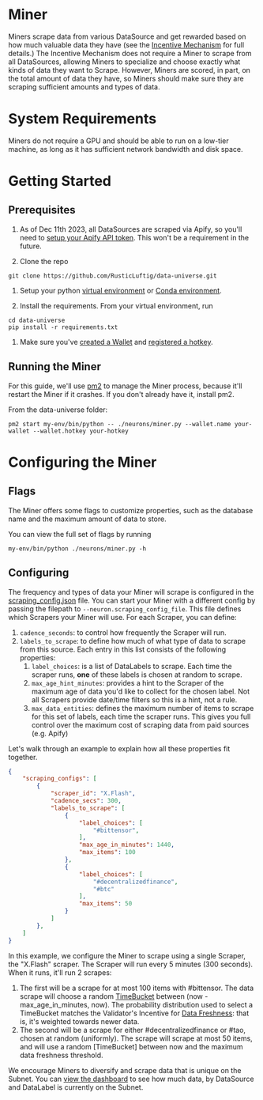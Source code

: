 # Miner

Miners scrape data from various DataSource and get rewarded based on how much valuable data they have (see the [Incentive Mechanism](../README.md#incentive-mechanism) for full details.) The Incentive Mechanism does not require a Miner to scrape from all DataSources, allowing Miners to specialize and choose exactly what kinds of data they want to Scrape. However, Miners are scored, in part, on the total amount of data they have, so Miners should make sure they are scraping sufficient amounts and types of data.

# System Requirements

Miners do not require a GPU and should be able to run on a low-tier machine, as long as it has sufficient network bandwidth and disk space.

# Getting Started

## Prerequisites
1. As of Dec 11th 2023, all DataSources are scraped via Apify, so you'll need to [setup your Apify API token](apify.md). This won't be a requirement in the future.

1. Clone the repo

```shell
git clone https://github.com/RusticLuftig/data-universe.git
```

1. Setup your python [virtual environment](https://docs.python.org/3/library/venv.html) or [Conda environment](https://conda.io/projects/conda/en/latest/user-guide/tasks/manage-environments.html#creating-an-environment-with-commands).

1. Install the requirements. From your virtual environment, run
```shell
cd data-universe
pip install -r requirements.txt
```

1. Make sure you've [created a Wallet](https://docs.bittensor.com/getting-started/wallets) and [registered a hotkey](https://docs.bittensor.com/subnets/register-and-participate).

## Running the Miner

For this guide, we'll use [pm2](https://pm2.keymetrics.io/) to manage the Miner process, because it'll restart the Miner if it crashes. If you don't already have it, install pm2.

From the data-universe folder:
```shell
pm2 start my-env/bin/python -- ./neurons/miner.py --wallet.name your-wallet --wallet.hotkey your-hotkey
```

# Configuring the Miner

## Flags

The Miner offers some flags to customize properties, such as the database name and the maximum amount of data to store.

You can view the full set of flags by running
```shell
my-env/bin/python ./neurons/miner.py -h
```

## Configuring 

The frequency and types of data your Miner will scrape is configured in the [scraping_config.json](https://github.com/RusticLuftig/data-universe/blob/main/scraping/config/scraping_config.json) file. You can start your Miner with a different config by passing the filepath to `--neuron.scraping_config_file`. This file defines which Scrapers your Miner will use. For each Scraper, you can define:

1. `cadence_seconds`: to control how frequently the Scraper will run.
2. `labels_to_scrape`: to define how much of what type of data to scrape from this source. Each entry in this list consists of the following properties:
    1. `label_choices`: is a list of DataLabels to scrape. Each time the scraper runs, **one** of these labels is chosen at random to scrape.
    2. `max_age_hint_minutes`: provides a hint to the Scraper of the maximum age of data you'd like to collect for the chosen label. Not all Scrapers provide date/time filters so this is a hint, not a rule.
    3. `max_data_entities`: defines the maximum number of items to scrape for this set of labels, each time the scraper runs. This gives you full control over the maximum cost of scraping data from paid sources (e.g. Apify)

Let's walk through an example to explain how all these properties fit together.
```json
{
    "scraping_configs": [
        {
            "scraper_id": "X.Flash",
            "cadence_secs": 300,
            "labels_to_scrape": [
                {
                    "label_choices": [
                        "#bittensor",
                    ],
                    "max_age_in_minutes": 1440,
                    "max_items": 100
                },
                {
                    "label_choices": [
                        "#decentralizedfinance",
                        "#btc"
                    ],
                    "max_items": 50
                }
            ]
        },
    ]
}
```

In this example, we configure the Miner to scrape using a single Scraper, the "X.Flash" scraper. The Scraper will run every 5 minutes (300 seconds). When it runs, it'll run 2 scrapes:
1. The first will be a scrape for at most 100 items with #bittensor. The data scrape will choose a random [TimeBucket](../README.md#terminology) between (now - max_age_in_minutes, now). The probability distribution used to select a TimeBucket matches the Validator's Incentive for [Data Freshness](../README.md#1-data-freshness): that is, it's weighted towards newer data.
1. The second will be a scrape for either #decentralizedfinance or #tao, chosen at random (uniformly). The scrape will scrape at most 50 items, and will use a random [TimeBucket] between now and the maximum data freshness threshold.

We encourage Miners to diversify and scrape data that is unique on the Subnet. You can [view the dashboard](../README.md#data-universe-dashboard) to see how much data, by DataSource and DataLabel is currently on the Subnet.
